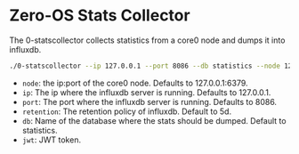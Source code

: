 # Zero-OS Stats Collector

The 0-statscollector collects statistics from a core0 node and dumps it into influxdb.

```bash
./0-statscollector --ip 127.0.0.1 --port 8086 --db statistics --node 127.0.0.1:6379 --retention 5d --jwt eyJhbGciOiJFUzM4NCIsInR5cCI6IkpXVCJ9
```

* `node`: the ip:port of the core0 node. Defaults to 127.0.0.1:6379.
* `ip`: The ip where the influxdb server is running. Defaults to 127.0.0.1.
* `port`: The port where the influxdb server is running. Defaults to 8086.
* `retention`: The retention policy of influxdb. Default to 5d.
* `db`: Name of the database where the stats should be dumped. Default to statistics.
* `jwt`: JWT token.

